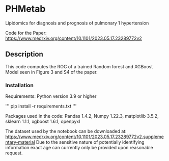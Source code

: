 # PHMetab
Lipidomics for diagnosis and prognosis of pulmonary 1 hypertension

Code for the Paper: https://www.medrxiv.org/content/10.1101/2023.05.17.23289772v2

## Description

This code computes the ROC of a trained Random forest and XGBoost Model seen in Figure 3 and S4 of the paper.

### Installation

Requirements:
Python version 3.9 or higher

'''
pip install -r requirements.txt
'''

Packages used in the code:
Pandas 1.4.2, Numpy 1.22.3, matplotlib 3.5.2, sklearn 1.1.1, xgboost 1.6.1, openpyxl

The dataset used by the notebook can be downloaded at:
https://www.medrxiv.org/content/10.1101/2023.05.17.23289772v2.supplementary-material
Due to the sensitive nature of potentially identifying information exact age can currently only be provided upon reasonable request.


